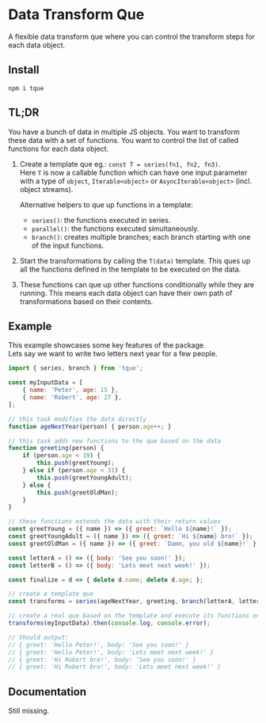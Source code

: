 # Data Transform Que

A flexible data transform que where you can control the transform steps for each data object.

## Install

```shell
npm i tque
```

## TL;DR

You have a bunch of data in multiple JS objects.
You want to transform these data with a set of functions.
You want to control the list of called functions for each data object.

1. Create a template que eg.: `const T = series(fn1, fn2, fn3)`.\
   Here `T` is now a callable function which can have one input parameter with a type of `object`, `Iterable<object>` or `AsyncIterable<object>` (incl. object streams).

    Alternative helpers to que up functions in a template:
    - `series()`: the functions executed in series.
    - `parallel()`: the functions executed simultaneously.
    - `branch()`: creates multiple branches; each branch starting with one of the input functions.

2. Start the transformations by calling the `T(data)` template. This ques up all the functions defined in the template to be executed on the data.

3. These functions can que up other functions conditionally while they are running. This means each data object can have their own path of transformations based on their contents.

## Example
This example showcases some key features of the package.\
Lets say we want to write two letters next year for a few people.
```js
import { series, branch } from 'tque';

const myInputData = [
    { name: 'Peter', age: 15 },
    { name: 'Robert', age: 27 },
];

// this task modifies the data directly
function ageNextYear(person) { person.age++; }

// this task adds new functions to the que based on the data
function greeting(person) {
    if (person.age < 19) {
        this.push(greetYoung);
    } else if (person.age < 31) {
        this.push(greetYoungAdult);
    } else {
        this.push(greetOldMan);
    }
}

// these functions extends the data with their return values
const greetYoung = ({ name }) => ({ greet: `Hello ${name}!` });
const greetYoungAdult = ({ name }) => ({ greet: `Hi ${name} bro!` });
const greetOldMan = ({ name }) => ({ greet: `Damn, you old ${name}!` });

const letterA = () => ({ body: 'See you soon!' });
const letterB = () => ({ body: 'Lets meet next week!' });

const finalize = d => { delete d.name; delete d.age; };

// create a template que
const transforms = series(ageNextYear, greeting, branch(letterA, letterB), finalize);

// create a real que based on the template and execute its functions on the data
transforms(myInputData).then(console.log, console.error);

// Should output:
// { greet: 'Hello Peter!', body: 'See you soon!' }
// { greet: 'Hello Peter!', body: 'Lets meet next week!' }
// { greet: 'Hi Robert bro!', body: 'See you soon!' }
// { greet: 'Hi Robert bro!', body: 'Lets meet next week!' }

```

## Documentation
Still missing.
